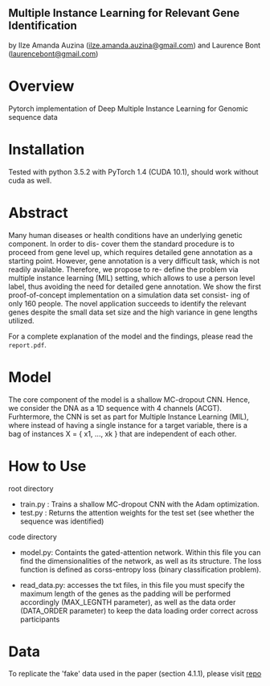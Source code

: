 ## Multiple Instance Learning for Relevant Gene Identification

by Ilze Amanda Auzina (ilze.amanda.auzina@gmail.com) and Laurence Bont (laurencebont@gmail.com)

# Overview
Pytorch implementation of Deep Multiple Instance Learning for Genomic sequence data

# Installation 
Tested with python 3.5.2 with PyTorch 1.4 (CUDA 10.1), should work without cuda as well. 

# Abstract
Many human diseases or health conditions have an underlying genetic component. In order to dis- cover them the standard procedure is to proceed from gene level up, which requires detailed gene annotation as a starting point. However, gene annotation is a very difficult task, which is not readily available. Therefore, we propose to re- define the problem via multiple instance learning (MIL) setting, which allows to use a person level label, thus avoiding the need for detailed gene annotation. We show the first proof-of-concept implementation on a simulation data set consist- ing of only 160 people. The novel application succeeds to identify the relevant genes despite the small data set size and the high variance in gene lengths utilized.

For a complete explanation of the model and the findings, please read the `report.pdf`.

# Model
The core component of the model is a shallow MC-dropout CNN. Hence, we consider the DNA as a 1D sequence with 4 channels (ACGT). Furhtermore, the CNN is set as part for Multiple Instance Learning (MIL), where instead of having a single instance for a target variable, there is a bag of instances X = { x1, ..., xk } that are independent of each other. 

# How to Use

root directory
- train.py : Trains a shallow MC-dropout CNN with the Adam optimization. 
- test.py : Returns the attention weights for the test set (see whether the sequence was identified) 
  
code directory
- model.py: Containts the gated-attention network. Within this file you can find the dimensionalities of 
 the network, as well as its structure. The loss function is defined as corss-entropy loss (binary classification problem). 

- read_data.py: accesses the txt files, in this file you must specify the maximum length of the genes as the padding will be performed accordingly (MAX_LEGNTH parameter), as well as the data order (DATA_ORDER parameter) to keep the data loading order correct across participants
  
# Data
To replicate the 'fake' data used in the paper (section 4.1.1), please visit [repo](https://github.com/IlzeAmandaA/simDNAgen)

